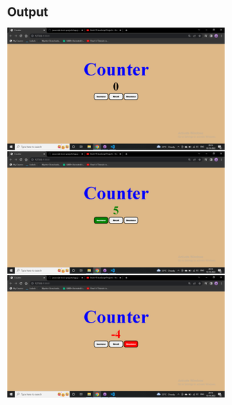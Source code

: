 <h1>Output</h1>

<img src="/images/normal.png" alt="Nornal">
<img src="/images/increase.png" alt="Increase">
<img src="/images/decrease.png" alt="Decrease">
    